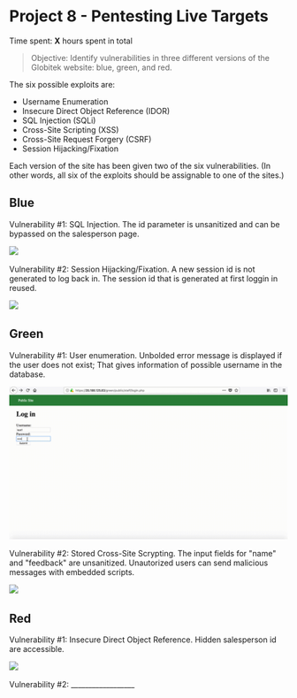 # Project 8 - Pentesting Live Targets

Time spent: **X** hours spent in total

> Objective: Identify vulnerabilities in three different versions of the Globitek website: blue, green, and red.

The six possible exploits are:
* Username Enumeration
* Insecure Direct Object Reference (IDOR)
* SQL Injection (SQLi)
* Cross-Site Scripting (XSS)
* Cross-Site Request Forgery (CSRF)
* Session Hijacking/Fixation

Each version of the site has been given two of the six vulnerabilities. (In other words, all six of the exploits should be assignable to one of the sites.)

## Blue

Vulnerability #1: SQL Injection.
The id parameter is unsanitized and can be bypassed on the salesperson page.

 ![](./Question1.gif)


Vulnerability #2: Session Hijacking/Fixation.
A new session id is not generated to log back in. The session id that is generated at first loggin in reused. 

 ![](./Question2.gif)

## Green

Vulnerability #1: User enumeration.
Unbolded error message is displayed if the user does not exist; That gives information of possible username in the database.

 ![](./Question4.gif)

Vulnerability #2: Stored Cross-Site Scrypting.
The input fields for "name" and "feedback" are unsanitized. Unautorized users can send malicious messages with embedded scripts.

 ![](./Question5.gif)


## Red

Vulnerability #1: Insecure Direct Object Reference.
Hidden salesperson id are accessible.

 ![](./Question3.gif)

Vulnerability #2: __________________
